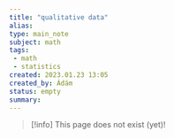 ```yaml
---
title: "qualitative data"
alias: 
type: main_note
subject: math
tags:
 - math
 - statistics
created: 2023.01.23 13:05
created_by: Ádám
status: empty
summary: 
---
```

> [!info] This page does not exist (yet)!